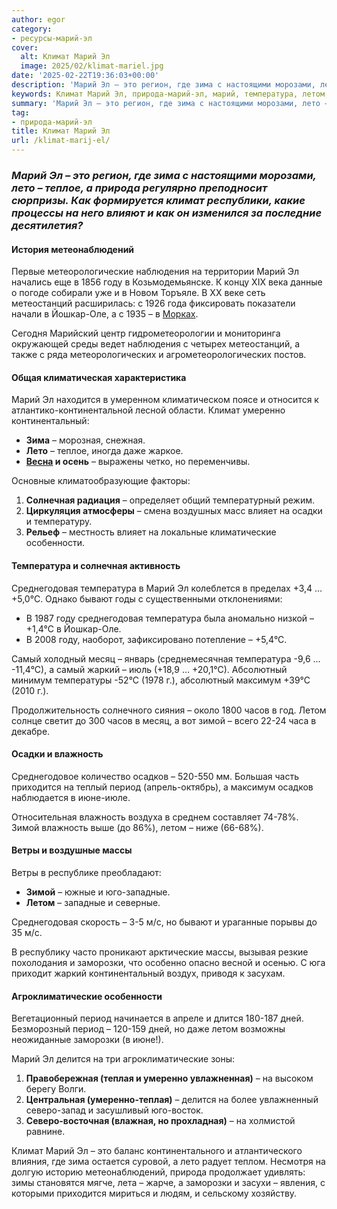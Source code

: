```yaml
---
author: egor
category:
- ресурсы-марий-эл
cover:
  alt: Климат Марий Эл
  image: 2025/02/klimat-mariel.jpg
date: '2025-02-22T19:36:03+00:00'
description: 'Марий Эл – это регион, где зима с настоящими морозами, лето – теплое, а природа регулярно преподносит сюрпризы. Как формируется климат республики, какие...'
keywords: Климат Марий Эл, природа-марий-эл, марий, температура, летом, зима, лето, климат, году, умеренно, среднегодовая, зимой, влажность, период, заморозки, это, теплое
summary: 'Марий Эл – это регион, где зима с настоящими морозами, лето – теплое, а природа регулярно преподносит сюрпризы. Как формируется климат республики, какие...'
tag:
- природа-марий-эл
title: Климат Марий Эл
url: /klimat-marij-el/
---
```


### _Марий Эл – это регион, где зима с настоящими морозами, лето – теплое, а природа регулярно преподносит сюрпризы. Как формируется климат республики, какие процессы на него влияют и как он изменился за последние десятилетия?_

#### **История метеонаблюдений**

Первые метеорологические наблюдения на территории Марий Эл начались еще в 1856 году в Козьмодемьянске. К концу XIX века данные о погоде собирали уже и в Новом Торъяле. В XX веке сеть метеостанций расширилась: с 1926 года фиксировать показатели начали в Йошкар-Оле, а с 1935 – в [Морках](/literaturno-kraevedcheskij-muzej-imeni-kazakova/).

Сегодня Марийский центр гидрометеорологии и мониторинга окружающей среды ведет наблюдения с четырех метеостанций, а также с ряда метеорологических и агрометеорологических постов.

#### **Общая климатическая характеристика**

Марий Эл находится в умеренном климатическом поясе и относится к атлантико-континентальной лесной области. Климат умеренно континентальный:

- **Зима** – морозная, снежная.
- **Лето** – теплое, иногда даже жаркое.
- **[Весна](/kogda-v-joshkar-ole-nastupit-vesna/) и осень** – выражены четко, но переменчивы.

Основные климатообразующие факторы:

1. **Солнечная радиация** – определяет общий температурный режим.
1. **Циркуляция атмосферы** – смена воздушных масс влияет на осадки и температуру.
1. **Рельеф** – местность влияет на локальные климатические особенности.

#### **Температура и солнечная активность**

Среднегодовая температура в Марий Эл колеблется в пределах +3,4 … +5,0°С. Однако бывают годы с существенными отклонениями:

- В 1987 году среднегодовая температура была аномально низкой – +1,4°С в Йошкар-Оле.
- В 2008 году, наоборот, зафиксировано потепление – +5,4°С.

Самый холодный месяц – январь (среднемесячная температура -9,6 … -11,4°С), а самый жаркий – июль (+18,9 … +20,1°С). Абсолютный минимум температуры -52°С (1978 г.), абсолютный максимум +39°С (2010 г.).

Продолжительность солнечного сияния – около 1800 часов в год. Летом солнце светит до 300 часов в месяц, а вот зимой – всего 22-24 часа в декабре.

#### **Осадки и влажность**

Среднегодовое количество осадков – 520-550 мм. Большая часть приходится на теплый период (апрель-октябрь), а максимум осадков наблюдается в июне-июле.

Относительная влажность воздуха в среднем составляет 74-78%. Зимой влажность выше (до 86%), летом – ниже (66-68%).

#### **Ветры и воздушные массы**

Ветры в республике преобладают:

- **Зимой** – южные и юго-западные.
- **Летом** – западные и северные.

Среднегодовая скорость – 3-5 м/с, но бывают и ураганные порывы до 35 м/с.

В республику часто проникают арктические массы, вызывая резкие похолодания и заморозки, что особенно опасно весной и осенью. С юга приходит жаркий континентальный воздух, приводя к засухам.

#### **Агроклиматические особенности**

Вегетационный период начинается в апреле и длится 180-187 дней. Безморозный период – 120-159 дней, но даже летом возможны неожиданные заморозки (в июне!).

Марий Эл делится на три агроклиматические зоны:

1. **Правобережная (теплая и умеренно увлажненная)** – на высоком берегу Волги.
1. **Центральная (умеренно-теплая)** – делится на более увлажненный северо-запад и засушливый юго-восток.
1. **Северо-восточная (влажная, но прохладная)** – на холмистой равнине.

Климат Марий Эл – это баланс континентального и атлантического влияния, где зима остается суровой, а лето радует теплом. Несмотря на долгую историю метеонаблюдений, природа продолжает удивлять: зимы становятся мягче, лета – жарче, а заморозки и засухи – явления, с которыми приходится мириться и людям, и сельскому хозяйству.